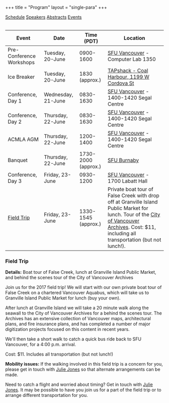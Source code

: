 +++
title = "Program"
layout = "single-para"
+++

<div class="program expanded button-group">
  <a href="../schedule" class="button">Schedule</a>
  <a href="../speakers" class="button">Speakers</a>
  <a href="../abstracts" class="button">Abstracts</a>
  <a href="../events" class="button active">Events</a>
</div>
<br />

| Event | Date | Time (PDT) | Location|
|------|-------|-------|-------|
|Pre-Conference Workshops|Tuesday, 20-June|0900-1600|[SFU Vancouver](http://www.sfu.ca/campuses/vancouver.html) - Computer Lab 1350|
|Ice Breaker|Tuesday, 20-June|1830 (approx.)|[TAPshack - Coal Harbour, 1199 W Cordova St](http://tapshack.ca/menu.html)|
|Conference, Day 1|Wednesday, 21-June|0830-1630|[SFU Vancouver](http://www.sfu.ca/campuses/vancouver.html) - 1400-1420 Segal Centre|
|Conference, Day 2|Thursday, 22-June|0830-1630|[SFU Vancouver](http://www.sfu.ca/campuses/vancouver.html) - 1400-1420 Segal Centre|
|ACMLA AGM|Thursday, 22-June|1200-1400|[SFU Vancouver](http://www.sfu.ca/campuses/vancouver.html) - 1400-1420 Segal Centre|
|Banquet|Thursday, 22-June|1730-2000 (approx.)|[SFU Burnaby](http://www.sfu.ca/campuses/burnaby.html)|
|Conference, Day 3|Friday, 23-June|0930-1200|[SFU Vancouver](http://www.sfu.ca/campuses/vancouver.html) - 1700 Labatt Hall|
|[Field Trip](#fieldtrip)|Friday, 23-June|1330-1545 (approx.)|Private boat tour of False Creek with drop off at Granville Island Public Market for lunch. Tour of the [City of Vancouver Archives](http://vancouver.ca/your-government/city-of-vancouver-archives.aspx). Cost: $11, including all transportation (but not lunch!).|

### <a name="fieldtrip"></a>Field Trip

**Details:** Boat tour of False Creek, lunch at Granville Island Public Market, and behind the scenes tour of the City of Vancouver Archives 

Join us for the 2017 field trip! We will start with our own private boat tour of False Creek on a chartered Vancouver Aquabus, which will take us to Granville Island Public Market for lunch (buy your own). 

After lunch at Granville Island we will take a 20 minute walk along the seawall to the City of Vancouver Archives for a behind the scenes tour. The Archives has an extensive collection of Vancouver maps, architectural plans, and fire insurance plans, and has completed a number of major digitization projects focused on this content in recent years. 

We'll then take a short walk to catch a quick bus ride back to SFU Vancouver, for a 4:00 p.m. arrival. 

Cost: $11. Includes all transportation (but not lunch!)

**Mobility issues:** If the walking involved in this field trip is a concern for you, please get in touch with [Julie Jones](mailto:jsj7@sfu.ca) so that alternate arrangements can be made.

Need to catch a flight and worried about timing? Get in touch with [Julie Jones](mailto:jsj7@sfu.ca). It may be possible to have you join us for a part of the field trip or to arrange different transportation for you.

